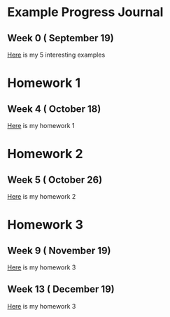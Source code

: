 # Example Progress Journal
## Week 0 ( September 19)
[Here](files/example_homework_0.html) is my 5 interesting examples
# Homework 1
## Week 4 ( October 18)
[Here](files/Homework1.html) is my homework 1
# Homework 2
## Week 5 ( October 26)
[Here](files/homework2.html) is my homework 2
# Homework 3
## Week 9 ( November 19)
[Here](files/IE582_HOMEWORK3.html) is my homework 3
## Week 13 ( December 19)
[Here](files/IE582_HOMEWORK3.html) is my homework 3
